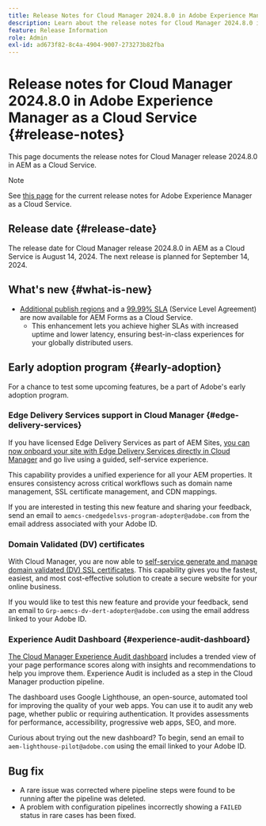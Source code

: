 ```yaml
---
title: Release Notes for Cloud Manager 2024.8.0 in Adobe Experience Manager as a Cloud Service
description: Learn about the release notes for Cloud Manager 2024.8.0 in AEM as a Cloud Service.
feature: Release Information
role: Admin
exl-id: ad673f82-8c4a-4904-9007-273273b82fba
---
```

# Release notes for Cloud Manager 2024.8.0 in Adobe Experience Manager as a Cloud Service {#release-notes}

This page documents the release notes for Cloud Manager release 2024.8.0 in AEM as a Cloud Service.

>[!NOTE]
>
>See [this page](/help/release-notes/release-notes-cloud/release-notes-current.md) for the current release notes for Adobe Experience Manager as a Cloud Service.

## Release date {#release-date}

The release date for Cloud Manager release 2024.8.0 in AEM as a Cloud Service is August 14, 2024. The next release is planned for September 14, 2024.

## What's new {#what-is-new}

* [Additional publish regions](/help/operations/additional-publish-regions.md) and a [99.99% SLA](/help/implementing/cloud-manager/getting-access-to-aem-in-cloud/creating-production-programs.md#sla) (Service Level Agreement) are now available for AEM Forms as a Cloud Service.
  * This enhancement lets you achieve higher SLAs with increased uptime and lower latency, ensuring best-in-class experiences for your globally distributed users.

## Early adoption program {#early-adoption}

For a chance to test some upcoming features, be a part of Adobe's early adoption program.

### Edge Delivery Services support in Cloud Manager {#edge-delivery-services}

If you have licensed Edge Delivery Services as part of AEM Sites, [you can now onboard your site with Edge Delivery Services directly in Cloud Manager](/help/implementing/cloud-manager/edge-delivery-services.md) and go live using a guided, self-service experience.

This capability provides a unified experience for all your AEM properties. It ensures consistency across critical workflows such as domain name management, SSL certificate management, and CDN mappings.

If you are interested in testing this new feature and sharing your feedback, send an email to `aemcs-cmedgedelsvs-program-adopter@adobe.com` from the email address associated with your Adobe ID. 

### Domain Validated (DV) certificates

With Cloud Manager, you are now able to [self-service generate and manage domain validated (DV) SSL certificates](/help/implementing/cloud-manager/managing-ssl-certifications/domain-validated-certificates.md). This capability gives you the fastest, easiest, and most cost-effective solution to create a secure website for your online business.

If you would like to test this new feature and provide your feedback, send an email to `Grp-aemcs-dv-dert-adopter@adobe.com` using the email address linked to your Adobe ID.

### Experience Audit Dashboard {#experience-audit-dashboard}

[The Cloud Manager Experience Audit dashboard](/help/implementing/cloud-manager/experience-audit-dashboard.md) includes a trended view of your page performance scores along with insights and recommendations to help you improve them. Experience Audit is included as a step in the Cloud Manager production pipeline.

The dashboard uses Google Lighthouse, an open-source, automated tool for improving the quality of your web apps. You can use it to audit any web page, whether public or requiring authentication. It provides assessments for performance, accessibility, progressive web apps, SEO, and more.

Curious about trying out the new dashboard? To begin, send an email to `aem-lighthouse-pilot@adobe.com` using the email linked to your Adobe ID.

## Bug fix

* A rare issue was corrected where pipeline steps were found to be running after the pipeline was deleted.
* A problem with configuration pipelines incorrectly showing a `FAILED` status in rare cases has been fixed.
